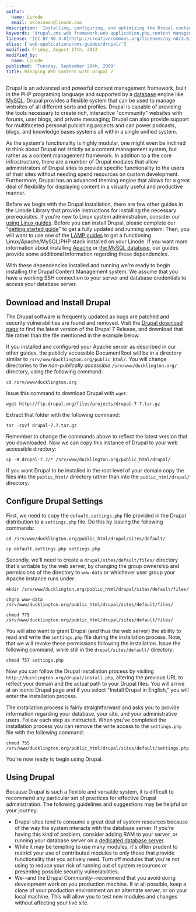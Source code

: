 ```yaml
---
author:
  name: Linode
  email: skleinman@linode.com
description: 'Installing, configuring, and optimizing the Drupal content management framework on your Linode.'
keywords: 'drupal,cms,web framework,web application,php,content management system,content management framwork'
license: '[CC BY-ND 3.0](http://creativecommons.org/licenses/by-nd/3.0/us/)'
alias: ['web-applications/cms-guides/drupal/']
modified: Friday, August 17th, 2012
modified_by:
  name: Linode
published: 'Tuesday, September 29th, 2009'
title: Managing Web Content with Drupal 7
---
```


Drupal is an advanced and powerful content management framework, built in the PHP programing language and supported by a [database](/docs/databases/) engine like [MySQL](/docs/databases/mysql/). Drupal provides a flexible system that can be used to manage websites of all different sorts and profiles. Drupal is capable of providing the tools necessary to create rich, interactive "community" websites with forums, user blogs, and private messaging; Drupal can also provide support for multifaceted personal publishing projects and can power podcasts, blogs, and knowledge bases systems all within a single unified system.

As the system's functionality is highly modular, one might even be inclined to think about Drupal not strictly as a content management system, but rather as a content management framework. In addition to a the core infrastructure, there are a number of Drupal modules that allow administrators of Drupal sites to provide specific functionality to the users of their sites without needing spend resources on custom development. Furthermore, Drupal has an advanced theming engine that allows for a great deal of flexibility for displaying content in a visually useful and productive manner.

Before we begin with the Drupal installation, there are few other guides in the Linode Library that provide instructions for installing the necessary prerequisites. If you're new to Linux system administration, consider our [using Linux guides](/docs/using-linux/). Before you can install Drupal, please complete our "[getting started guide](/docs/getting-started/)" to get a fully updated and running system. Then, you will want to use one of the [LAMP guides](/docs/lamp-guides/) to get a functioning Linux/Apache/MySQL/PHP stack installed on your Linode. If you want more information about installing [Apache](/docs/web-servers/apache/) or [the MySQL database](/docs/databases/mysql), our guides provide some additional information regarding these dependencies.

With these dependencies installed and running we're ready to begin installing the Drupal Content Management system. We assume that you have a working SSH connection to your server and database credentials to access your database server.

Download and Install Drupal
---------------------------

The Drupal software is frequently updated as bugs are patched and security vulnerabilities are found and removed. Visit the [Drupal download page](http://drupal.org/project/drupal) to find the latest version of the Drupal 7 Release, and download that file rather than the file mentioned in the example below.

If you installed and configured your Apache server as described in our other guides, the publicly accessible DocumentRoot will be in a directory similar to `/srv/www/ducklington.org/public_html/`. You will change directories to the *non-publically accessible* `/srv/www/ducklington.org/` directory, using the following command:

    cd /srv/www/ducklington.org 

Issue this command to download Drupal with `wget`:

    wget http://ftp.drupal.org/files/projects/drupal-7.7.tar.gz

Extract that folder with the following command:

    tar -zxvf drupal-7.7.tar.gz 

Remember to change the commands above to reflect the latest version that you downloaded. Now we can copy this instance of Drupal to your web accessible directory:

    cp -R drupal-7.7/* /srv/www/ducklington.org/public_html/drupal/

If you want Drupal to be installed in the root level of your domain copy the files into the `public_html/` directory rather than into the `public_html/drupal/` directory.

Configure Drupal Settings
-------------------------

First, we need to copy the `default.settings.php` file provided in the Drupal distribution to a `settings.php` file. Do this by issuing the following commands:

    cd /srv/www/ducklington.org/public_html/drupal/sites/default/

    cp default.settings.php settings.php

Secondly, we'll need to create a `drupal/sites/default/files/` directory that's writable by the web server, by changing the group ownership and permissions of the directory to `www-data` or whichever user group your Apache instance runs under:

    mkdir /srv/www/ducklington.org/public_html/drupal/sites/default/files/

    chgrp www-data /srv/www/ducklington.org/public_html/drupal/sites/default/files/

    chmod 775 /srv/www/ducklington.org/public_html/drupal/sites/default/files/

You will also want to grant Drupal (and thus the web server) the ability to read and write the `settings.php` file during the installation process. Note, that we will revoke these permissions following the installation. Issue the following command, while still in the `drupal/sites/default/` directory:

    chmod 757 settings.php

Now you can follow the Drupal installation process by visiting `http://ducklington.org/drupal/install.php`, altering the previous URL to reflect your domain and the actual path to your Drupal files. You will arrive at an iconic Drupal page and if you select "Install Drupal in English," you will enter the installation process.

The installation process is fairly straightforward and asks you to provide information regarding your database, your site, and your administrative users. Follow each step as instructed. When you've completed the installation process you can remove the write access to the `settings.php` file with the following command:

    chmod 755 /srv/www/ducklington.org/public_html/drupal/sites/default/settings.php 

You're now ready to begin using Drupal.

Using Drupal
------------

Because Drupal is such a flexible and versatile system, it is difficult to recommend any particular set of practices for effective Drupal administration. The following guidelines and suggestions may be helpful on your journey:

-   Drupal sites tend to consume a great deal of system resources because of the way the system interacts with the database server. If you're having this kind of problem, consider adding RAM to your server, or running your database server on a [dedicated database server](/docs/databases/mysql/standalone-mysql-server).
-   While it may be tempting to use many modules, it's often prudent to restrict your use of contributed modules to only those that provide functionality that you actively need. Turn off modules that you're not using to reduce your risk of running out of system resources or presenting possible security vulnerabilities.
-   We--and the Drupal Community--recommend that you avoid doing development work on you production machine. If at all possible, keep a clone of your production environment on an alternate server, or on your local machine. This will allow you to test new modules and changes without affecting your live site.



